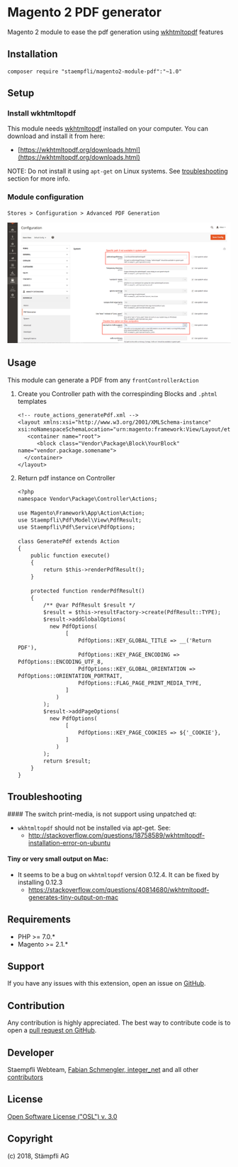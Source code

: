Magento 2 PDF generator
=======================

Magento 2 module to ease the pdf generation using [wkhtmltopdf](https://wkhtmltopdf.org/) features

Installation
------------
```
composer require "staempfli/magento2-module-pdf":"~1.0"
```

Setup
-----

### Install wkhtmltopdf
This module needs [wkhtmltopdf](https://wkhtmltopdf.org/) installed on your computer. You can download and install it from here:

* [https://wkhtmltopdf.org/downloads.html](https://wkhtmltopdf.org/downloads.html)

NOTE: Do not install it using `apt-get` on Linux systems. See [troubleshooting](#Troubleshooting) section for more info.

### Module configuration

`Stores > Configuration > Advanced PDF Generation`

![Admin Configuration](docs/img/config.png)


Usage
-----

This module can generate a PDF from any `frontControllerAction`

1. Create you Controller path with the correspinding Blocks and `.phtml` templates

	```
	<!-- route_actions_generatePdf.xml -->
	<layout xmlns:xsi="http://www.w3.org/2001/XMLSchema-instance" xsi:noNamespaceSchemaLocation="urn:magento:framework:View/Layout/etc/layout_generic.xsd">
 	   <container name="root">
  	      <block class="Vendor\Package\Block\YourBlock" name="vendor.package.somename">
  	  </container>
	</layout>
	```

2. Return pdf instance on Controller

	```
	<?php
	namespace Vendor\Package\Controller\Actions;

	use Magento\Framework\App\Action\Action;
	use Staempfli\Pdf\Model\View\PdfResult;
	use Staempfli\Pdf\Service\PdfOptions;

	class GeneratePdf extends Action
	{
   		public function execute()
    	{
        	return $this->renderPdfResult();
    	}

    	protected function renderPdfResult()
    	{
        	/** @var PdfResult $result */
        	$result = $this->resultFactory->create(PdfResult::TYPE);
        	$result->addGlobalOptions(
          	  new PdfOptions(
             	   [
             	       PdfOptions::KEY_GLOBAL_TITLE => __('Return PDF'),
             	       PdfOptions::KEY_PAGE_ENCODING => PdfOptions::ENCODING_UTF_8,
             	       PdfOptions::KEY_GLOBAL_ORIENTATION => PdfOptions::ORIENTATION_PORTRAIT,
             	       PdfOptions::FLAG_PAGE_PRINT_MEDIA_TYPE,
             	   ]
            	)
        	);
        	$result->addPageOptions(
          	  new PdfOptions(
             	   [
             	       PdfOptions::KEY_PAGE_COOKIES => ${'_COOKIE'},
             	   ]
            	)
        	);
        	return $result;
    	}
	}
	```

Troubleshooting
---------------

#### The switch print-media, is not support using unpatched qt:

* `wkhtmltopdf` should not be installed via apt-get. See:
    * http://stackoverflow.com/questions/18758589/wkhtmltopdf-installation-error-on-ubuntu

#### Tiny or very small output on Mac:

* It seems to be a bug on `wkhtmltopdf` version 0.12.4. It can be fixed by installing 0.12.3
    * https://stackoverflow.com/questions/40814680/wkhtmltopdf-generates-tiny-output-on-mac

Requirements
------------
- PHP >= 7.0.*
- Magento >= 2.1.*

Support
-------
If you have any issues with this extension, open an issue on [GitHub](https://github.com/staempfli/magento2-module-pdf/issues).

Contribution
------------
Any contribution is highly appreciated. The best way to contribute code is to open a [pull request on GitHub](https://help.github.com/articles/using-pull-requests).

Developer
---------
Staempfli Webteam, [Fabian Schmengler,  integer_net](https://github.com/schmengler) and all other [contributors](https://github.com/staempfli/magento2-module-pdf/contributors)

License
-------
[Open Software License ("OSL") v. 3.0](https://opensource.org/licenses/OSL-3.0)

Copyright
---------
(c) 2018, Stämpfli AG